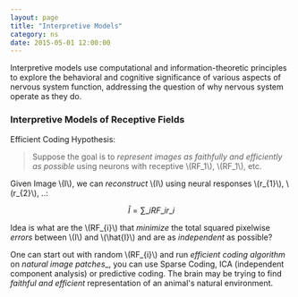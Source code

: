 ```yaml
---
layout: page
title: "Interpretive Models"
category: ns
date: 2015-05-01 12:00:00
---
```


Interpretive models use computational and information-theoretic principles to explore the behavioral and cognitive significance of various aspects of nervous system function, addressing the question of why nervous system operate as they do.

### Interpretive Models of Receptive Fields

Efficient Coding Hypothesis:

> Suppose the goal is to _represent images as faithfully and efficiently as possible_ using neurons with receptive \\(RF\_1\\), \\(RF\_1\\), etc.

Given Image \\(I\\), we can _reconstruct_ \\(I\\) using neural responses \\(r\_{1}\\), \\(r\_{2}\\), ..:

$$
\hat{I}=\sum\_{i}RF\_{i} r\_{i}
$$

Idea is what are the \\(RF\_{i}\\) that _minimize_ the total squared pixelwise _errors_ between \\(I\\) and \\(\hat{I}\\) and are as _independent_ as possible?

One can start out with random \\(RF\_{i}\\) and run _efficient coding algorithm_ on _natural image patches__, you can use Sparse Coding, ICA (independent component analysis)  or predictive coding. The brain may be trying to find _faithful and efficient_ representation of an animal's natural environment.
